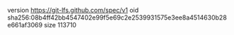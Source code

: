 version https://git-lfs.github.com/spec/v1
oid sha256:08b4ff42bb4547402e99f5e69c2e2539931575e3ee8a4514630b28e661af3069
size 113710

